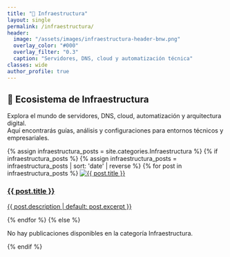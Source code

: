 ```yaml
---
title: "🧱 Infraestructura"
layout: single
permalink: /infraestructura/
header:
  image: "/assets/images/infraestructura-header-bnw.png"
  overlay_color: "#000"
  overlay_filter: "0.3"
  caption: "Servidores, DNS, cloud y automatización técnica"
classes: wide
author_profile: true
---
```


## 🧱 Ecosistema de Infraestructura

Explora el mundo de servidores, DNS, cloud, automatización y arquitectura digital.  
Aquí encontrarás guías, análisis y configuraciones para entornos técnicos y empresariales.

<div class="section-grid dark-theme">
  <div class="grid-container">
    {% assign infraestructura_posts = site.categories.Infraestructura %}
    {% if infraestructura_posts %}
      {% assign infraestructura_posts = infraestructura_posts | sort: 'date' | reverse %}
      {% for post in infraestructura_posts %}
        <a href="{{ post.url | relative_url }}" class="grid-item">
          <img src="{{ post.image | default: '/assets/images/infraestructura-placeholder.jpg' }}" alt="{{ post.title }}">
          <div class="grid-overlay">
            <h3>{{ post.title }}</h3>
            <p>{{ post.description | default: post.excerpt }}</p>
          </div>
        </a>
      {% endfor %}
    {% else %}
      <p>No hay publicaciones disponibles en la categoría Infraestructura.</p>
    {% endif %}
  </div>
</div>